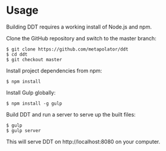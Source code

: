 # Usage

Building DDT requires a working install of Node.js and npm.

Clone the GitHub repository and switch to the master branch:

    $ git clone https://github.com/metapolator/ddt
    $ cd ddt
    $ git checkout master

Install project dependencies from npm:

    $ npm install

Install Gulp globally:

    $ npm install -g gulp

Build DDT and run a server to serve up the built files:

    $ gulp
    $ gulp server

This will serve DDT on http://localhost:8080 on your computer.